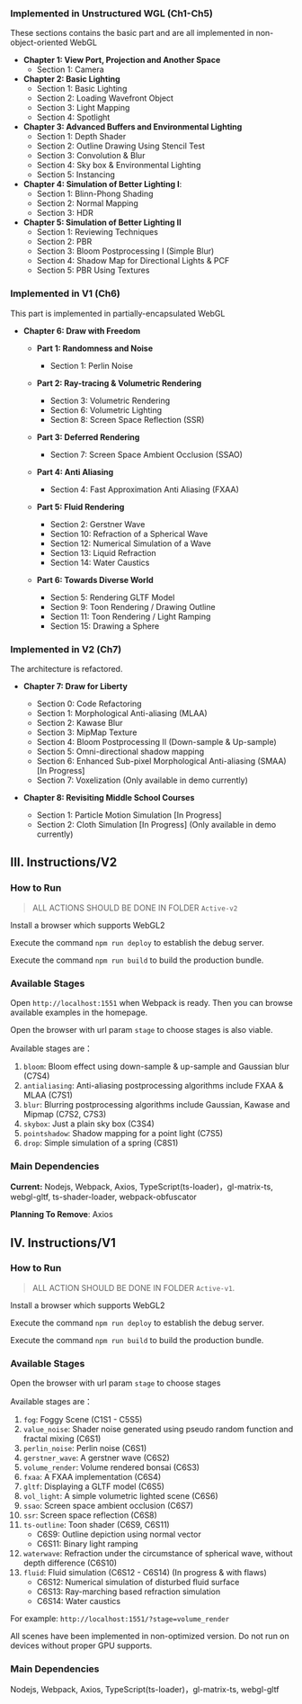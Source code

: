 



### Implemented in Unstructured WGL (Ch1-Ch5)

These sections contains the basic part and are all implemented in non-object-oriented WebGL

- **Chapter 1: View Port, Projection and Another Space**
  - Section 1: Camera
- **Chapter 2: Basic Lighting**
  - Section 1: Basic Lighting
  - Section 2: Loading Wavefront Object
  - Section 3: Light Mapping
  - Section 4: Spotlight
- **Chapter 3: Advanced Buffers and Environmental Lighting**
  - Section 1: Depth Shader
  - Section 2: Outline Drawing Using Stencil Test
  - Section 3: Convolution & Blur
  - Section 4: Sky box & Environmental Lighting
  - Section 5: Instancing
- **Chapter 4: Simulation of Better Lighting I**:
  - Section 1: Blinn-Phong Shading
  - Section 2: Normal Mapping
  - Section 3: HDR
- **Chapter 5: Simulation of Better Lighting  II**
  - Section 1: Reviewing Techniques
  - Section 2: PBR
  - Section 3: Bloom Postprocessing I (Simple Blur)
  - Section 4: Shadow Map for Directional Lights & PCF
  - Section 5: PBR Using Textures   



### Implemented in V1 (Ch6)

This part is implemented in partially-encapsulated WebGL

- **Chapter 6: Draw with Freedom**

  - **Part 1: Randomness and Noise**

    - Section 1: Perlin Noise

  - **Part 2: Ray-tracing & Volumetric Rendering**

    - Section 3: Volumetric Rendering
    - Section 6: Volumetric Lighting
    - Section 8: Screen Space Reflection (SSR)

  - **Part 3: Deferred Rendering**

    - Section 7: Screen Space Ambient Occlusion (SSAO)

  - **Part 4: Anti Aliasing**

    - Section 4: Fast Approximation Anti Aliasing (FXAA)

  - **Part 5: Fluid Rendering**

    - Section 2: Gerstner Wave
    - Section 10: Refraction of a Spherical Wave
    - Section 12: Numerical Simulation of a Wave
    - Section 13: Liquid Refraction
    - Section 14: Water Caustics

  - **Part 6: Towards Diverse World**

    - Section 5: Rendering GLTF Model
    - Section 9: Toon Rendering / Drawing Outline
    - Section 11:  Toon Rendering / Light Ramping
    - Section 15: Drawing a Sphere

    

### Implemented in V2 (Ch7)

The architecture is refactored.

- **Chapter 7: Draw for Liberty**

  - Section 0: Code Refactoring
  - Section 1: Morphological Anti-aliasing (MLAA)
  - Section 2: Kawase Blur
  - Section 3: MipMap Texture
  - Section 4: Bloom Postprocessing II (Down-sample & Up-sample)
  - Section 5: Omni-directional shadow mapping
  - Section 6: Enhanced Sub-pixel Morphological Anti-aliasing (SMAA) [In Progress]
  - Section 7: Voxelization (Only available in demo currently)

- **Chapter 8: Revisiting Middle School Courses**

  - Section 1: Particle Motion Simulation [In Progress]
  - Section 2: Cloth Simulation [In Progress] (Only available in demo currently)






## III. Instructions/V2

### How to Run

> ALL ACTIONS SHOULD BE DONE IN FOLDER  `Active-v2`

Install a browser which supports WebGL2

Execute the command `npm run deploy` to establish the debug server.

Execute the command `npm run build` to build the production bundle.



### Available Stages 

Open `http://localhost:1551` when Webpack is ready. Then you can browse available examples in the homepage.

Open the browser with url param `stage` to choose stages is also viable.

Available stages are：

1. `bloom`: Bloom effect using down-sample & up-sample and Gaussian blur (C7S4)
2. `antialiasing`: Anti-aliasing postprocessing algorithms include FXAA & MLAA (C7S1)
3. `blur`: Blurring postprocessing algorithms include Gaussian, Kawase and Mipmap (C7S2, C7S3)
3. `skybox`: Just a plain sky box (C3S4)
3. `pointshadow`: Shadow mapping for a point light (C7S5)
3. `drop`: Simple simulation of a spring (C8S1)



### Main Dependencies

**Current:** Nodejs, Webpack, Axios, TypeScript(ts-loader)，gl-matrix-ts, webgl-gltf, ts-shader-loader, webpack-obfuscator

**Planning To Remove**: Axios



## IV. Instructions/V1 

### How to Run

> ALL ACTION SHOULD BE DONE IN FOLDER `Active-v1`.

Install a browser which supports WebGL2

Execute the command `npm run deploy` to establish the debug server.

Execute the command `npm run build` to build the production bundle.



### Available Stages 

Open the browser with url param `stage` to choose stages

Available stages are：

1. `fog`: Foggy Scene (C1S1 - C5S5)
2. `value_noise`: Shader noise generated using pseudo random function and fractal mixing (C6S1)
3. `perlin_noise`: Perlin noise (C6S1)
4. `gerstner_wave`: A gerstner wave (C6S2)
5. `volume_render`: Volume rendered bonsai (C6S3)
6. `fxaa`: A FXAA implementation (C6S4)
7. `gltf`: Displaying a GLTF model (C6S5)
8. `vol_light`: A simple volumetric lighted scene (C6S6)
9. `ssao`: Screen space ambient occlusion (C6S7)
10. `ssr`: Screen space reflection (C6S8)
11. `ts-outline`: Toon shader (C6S9, C6S11)
    - C6S9: Outline depiction using normal vector
    - C6S11: Binary light ramping
12. `waterwave`: Refraction under the circumstance of spherical wave, without depth difference (C6S10)
13. `fluid`: Fluid simulation (C6S12 - C6S14)  (In progress & with flaws)
    - C6S12: Numerical simulation of disturbed fluid surface
    - C6S13: Ray-marching based refraction simulation
    - C6S14: Water caustics



For example: `http://localhost:1551/?stage=volume_render`

All scenes have been implemented in non-optimized version. Do not run on devices without proper GPU supports.



### Main Dependencies

Nodejs, Webpack, Axios, TypeScript(ts-loader)，gl-matrix-ts, webgl-gltf

